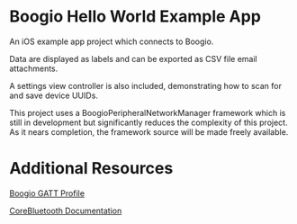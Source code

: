 # Boogio Hello World Example App
An iOS example app project which connects to Boogio.

Data are displayed as labels and can be exported as CSV file email attachments.

A settings view controller is also included, demonstrating how to scan for and save device UUIDs.

This project uses a BoogioPeripheralNetworkManager framework which is still in development but significantly reduces the complexity of this project. As it nears completion, the framework source will be made freely available. 



# Additional Resources
[Boogio GATT Profile](https://docs.google.com/spreadsheets/d/18u-qWGmsG79L1HoE3lomMrKSECGabgpAPc04W_Xv1y0/edit?usp=sharing)

[CoreBluetooth Documentation](https://developer.apple.com/library/ios/documentation/NetworkingInternetWeb/Conceptual/CoreBluetooth_concepts/AboutCoreBluetooth/Introduction.html)
